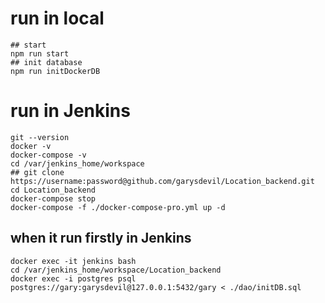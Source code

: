 # run in local
```
## start 
npm run start
## init database
npm run initDockerDB
```
# run in Jenkins
```
git --version
docker -v
docker-compose -v
cd /var/jenkins_home/workspace
## git clone https://username:password@github.com/garysdevil/Location_backend.git
cd Location_backend
docker-compose stop
docker-compose -f ./docker-compose-pro.yml up -d
```
## when it run firstly in Jenkins
```
docker exec -it jenkins bash
cd /var/jenkins_home/workspace/Location_backend
docker exec -i postgres psql postgres://gary:garysdevil@127.0.0.1:5432/gary < ./dao/initDB.sql
```